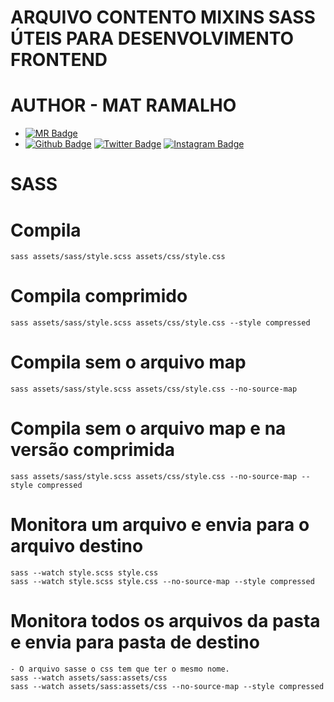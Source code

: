 # ARQUIVO CONTENTO MIXINS SASS ÚTEIS PARA DESENVOLVIMENTO FRONTEND

# AUTHOR - MAT RAMALHO

* [![MR Badge](https://img.shields.io/badge/MR-matheusramalho-B5838D?style=flat-square&labelColor=E5989B&logo=MR&logoColor=white&link=https://matheusramalho.dev)](https://matheusramalho.dev)
* [![Github Badge](https://img.shields.io/badge/-Github-B5838D?style=flat-square&labelColor=E5989B&logo=Github&logoColor=white&link=https://github.com/MatheusRamalho)](https://github.com/MatheusRamalho)
[![Twitter Badge](https://img.shields.io/badge/-Twitter-B5838D?style=flat-square&labelColor=E5989B&logo=twitter&logoColor=white&link=https://twitter.com/theu_ramalhoo)](https://twitter.com/theu_ramalhoo)
[![Instagram Badge](https://img.shields.io/badge/-Instagram-B5838D?style=flat-square&labelColor=E5989B&logo=instagram&logoColor=white&link=https://instagram.com/theu_ramalhoo)](https://instagram.com/theu_ramalhoo)

# SASS

# Compila
    sass assets/sass/style.scss assets/css/style.css

# Compila comprimido
    sass assets/sass/style.scss assets/css/style.css --style compressed

# Compila sem o arquivo map
    sass assets/sass/style.scss assets/css/style.css --no-source-map

# Compila sem o arquivo map e na versão comprimida
    sass assets/sass/style.scss assets/css/style.css --no-source-map --style compressed

# Monitora um arquivo e envia para o arquivo destino
    sass --watch style.scss style.css
    sass --watch style.scss style.css --no-source-map --style compressed

# Monitora todos os arquivos da pasta e envia para pasta de destino
    - O arquivo sasse o css tem que ter o mesmo nome.
    sass --watch assets/sass:assets/css
    sass --watch assets/sass:assets/css --no-source-map --style compressed